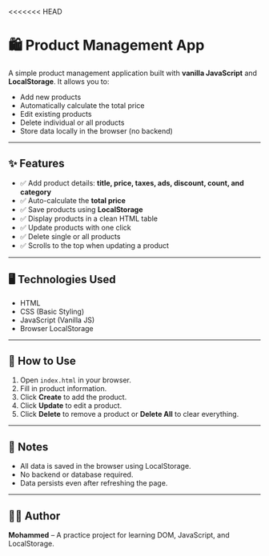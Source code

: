 <<<<<<< HEAD
# 🛍️ Product Management App

A simple product management application built with **vanilla JavaScript** and **LocalStorage**. It allows you to:
- Add new products
- Automatically calculate the total price
- Edit existing products
- Delete individual or all products
- Store data locally in the browser (no backend)

---

## ✨ Features

- ✅ Add product details: **title, price, taxes, ads, discount, count, and category**
- ✅ Auto-calculate the **total price**
- ✅ Save products using **LocalStorage**
- ✅ Display products in a clean HTML table
- ✅ Update products with one click
- ✅ Delete single or all products
- ✅ Scrolls to the top when updating a product

---

## 🖥️ Technologies Used

- HTML
- CSS (Basic Styling)
- JavaScript (Vanilla JS)
- Browser LocalStorage

---

## 🚀 How to Use

1. Open `index.html` in your browser.
2. Fill in product information.
3. Click **Create** to add the product.
4. Click **Update** to edit a product.
5. Click **Delete** to remove a product or **Delete All** to clear everything.

---

## 📌 Notes

- All data is saved in the browser using LocalStorage.
- No backend or database required.
- Data persists even after refreshing the page.

---

## 👨‍💻 Author

**Mohammed** – A practice project for learning DOM, JavaScript, and LocalStorage.